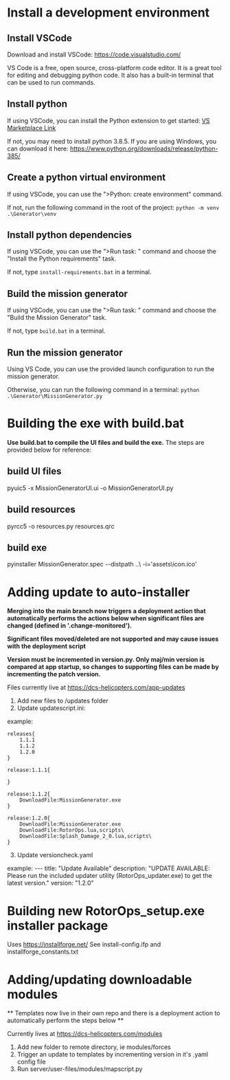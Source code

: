 # Install a development environment

## Install VSCode

Download and install VSCode: https://code.visualstudio.com/

VS Code is a free, open source, cross-platform code editor.  It is a great tool for editing and debugging python code.  It also has a built-in terminal that can be used to run commands.
## Install python 

If using VSCode, you can install the Python extension to get started: [VS Marketplace Link](https://marketplace.visualstudio.com/items?itemName=ms-python.python)

If not, you may need to install python 3.8.5.  If you are using Windows, you can download it here: https://www.python.org/downloads/release/python-385/

## Create a python virtual environment

If using VSCode, you can use the ">Python: create environment" command.

If not, run the following command in the root of the project: `python -m venv .\Generator\venv`

## Install python dependencies

If using VSCode, you can use the ">Run task: " command and choose the "Install the Python requirements" task.

If not, type `install-requirements.bat` in a terminal.

## Build the mission generator

If using VSCode, you can use the ">Run task: " command and choose the "Build the Mission Generator" task.

If not, type `build.bat` in a terminal.

## Run the mission generator

Using VS Code, you can use the provided launch configuration to run the mission generator.  

Otherwise, you can run the following command in a terminal: `python .\Generator\MissionGenerator.py`	

# Building the exe with build.bat

**Use build.bat to compile the UI files and build the exe.**
The steps are provided below for reference:

## build UI files
pyuic5 -x MissionGeneratorUI.ui -o MissionGeneratorUI.py  

## build resources 
pyrcc5 -o resources.py resources.qrc

## build exe
pyinstaller MissionGenerator.spec --distpath ..\ -i='assets\icon.ico' 


# Adding update to auto-installer

**Merging into the main branch now triggers a deployment action that automatically performs the actions below when significant files are changed (defined in '.change-monitored').**

**Significant files moved/deleted are not supported and may cause issues with the deployment script**

**Version must be incremented in version.py.  Only maj/min version is compared at app startup, so changes to supporting files can be made by incrementing the patch version.**


Files currently live at https://dcs-helicopters.com/app-updates

1) Add new files to /updates folder
2) Update updatescript.ini:

example:

    releases{
        1.1.1
        1.1.2
        1.2.0
    }

    release:1.1.1{
        
    }

    release:1.1.2{
        DownloadFile:MissionGenerator.exe
    }

    release:1.2.0{
        DownloadFile:MissionGenerator.exe
        DownloadFile:RotorOps.lua,scripts\
        DownloadFile:Splash_Damage_2_0.lua,scripts\
    }

3) Update versioncheck.yaml

example:
    --- 
    title: "Update Available"
    description: "UPDATE AVAILABLE:  Please run the included updater utility (RotorOps_updater.exe) to get the latest version."
    version: "1.2.0"

# Building new RotorOps_setup.exe installer package

Uses https://installforge.net/
See install-config.ifp and installforge_constants.txt

# Adding/updating downloadable modules

** Templates now live in their own repo and there is a deployment action to automatically perform the steps below **

Currently lives at https://dcs-helicopters.com/modules
1) Add new folder to remote directory, ie modules/forces
2) Trigger an update to templates by incrementing version in it's .yaml config file
3) Run server/user-files/modules/mapscript.py



